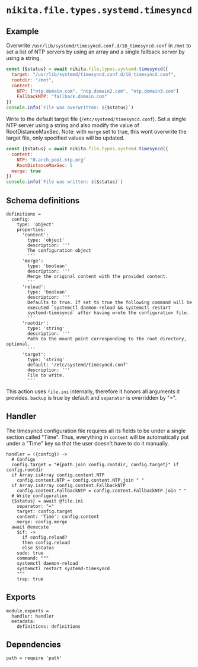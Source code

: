 
# `nikita.file.types.systemd.timesyncd`

## Example

Overwrite `/usr/lib/systemd/timesyncd.conf.d/10_timesyncd.conf` in `/mnt` to
set a list of NTP servers by using an array and a single fallback server by
using a string.

```js
const {$status} = await nikita.file.types.systemd.timesyncd({
  target: "/usr/lib/systemd/timesyncd.conf.d/10_timesyncd.conf",
  rootdir: "/mnt",
  content:
    NTP: ["ntp.domain.com", "ntp.domain2.com", "ntp.domain3.com"]
    FallbackNTP: "fallback.domain.com"
})
console.info(`File was overwritten: ${$status}`)
```

Write to the default target file (`/etc/systemd/timesyncd.conf`). Set a single
NTP server using a string and also modify the value of RootDistanceMaxSec.
Note: with `merge` set to true, this wont overwrite the target file, only
specified values will be updated.

```js
const {$status} = await nikita.file.types.systemd.timesyncd({
  content:
    NTP: "0.arch.pool.ntp.org"
    RootDistanceMaxSec: 5
  merge: true
})
console.info(`File was written: ${$status}`)
```

## Schema definitions

    definitions =
      config:
        type: 'object'
        properties:
          'content':
            type: 'object'
            description: '''
            The configuration object
            '''
          'merge':
            type: 'boolean'
            description: '''
            Merge the original content with the provided content.
            '''
          'reload':
            type: 'boolean'
            description: '''
            Defaults to true. If set to true the following command will be
            executed `systemctl daemon-reload && systemctl restart
            systemd-timesyncd` after having wrote the configuration file.
            '''
          'rootdir':
            type: 'string'
            description: '''
            Path to the mount point corresponding to the root directory, optional.
            '''
          'target':
            type: 'string'
            default: '/etc/systemd/timesyncd.conf'
            description: '''
            File to write.
            '''

This action uses `file.ini` internally, therefore it honors all
arguments it provides. `backup` is true by default and `separator` is
overridden by "=".

## Handler

The timesyncd configuration file requires all its fields to be under a single
section called "Time". Thus, everything in `content` will be automatically put
under a "Time" key so that the user doesn't have to do it manually.

    handler = ({config}) ->
      # Configs
      config.target = "#{path.join config.rootdir, config.target}" if config.rootdir
      if Array.isArray config.content.NTP
        config.content.NTP = config.content.NTP.join " "
      if Array.isArray config.content.FallbackNTP
        config.content.FallbackNTP = config.content.FallbackNTP.join " "
      # Write configuration
      {$status} = await @file.ini
        separator: "="
        target: config.target
        content: 'Time': config.content
        merge: config.merge
      await @execute
        $if: ->
          if config.reload?
          then config.reload
          else $status
        sudo: true
        command: """
        systemctl daemon-reload
        systemctl restart systemd-timesyncd
        """
        trap: true

## Exports

    module.exports =
      handler: handler
      metadata:
        definitions: definitions

## Dependencies

    path = require 'path'
